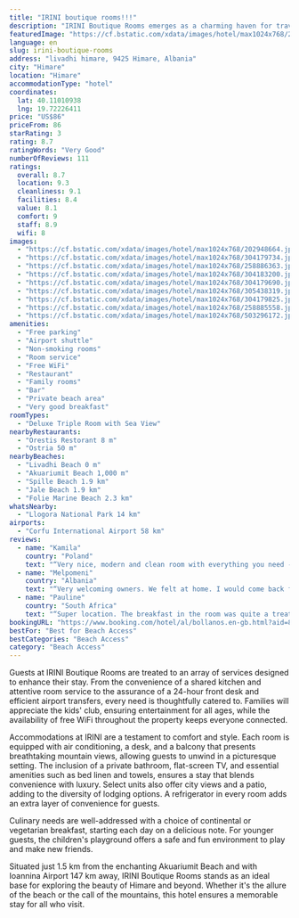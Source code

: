 ```yaml
---
title: "IRINI boutique rooms!!!"
description: "IRINI Boutique Rooms emerges as a charming haven for travelers seeking the perfect blend of comfort and convenience in Himare, just a stone's throw away from the pristine Livadhi Beach."
featuredImage: "https://cf.bstatic.com/xdata/images/hotel/max1024x768/202948664.jpg?k=55341bfe17f2440fc0bec9e094d69b802d5e1961f073dee0c17bf166af4919d6&o=&hp=1"
language: en
slug: irini-boutique-rooms
address: "livadhi himare, 9425 Himare, Albania"
city: "Himare"
location: "Himare"
accommodationType: "hotel"
coordinates:
  lat: 40.11010938
  lng: 19.72226411
price: "US$86"
priceFrom: 86
starRating: 3
rating: 8.7
ratingWords: "Very Good"
numberOfReviews: 111
ratings:
  overall: 8.7
  location: 9.3
  cleanliness: 9.1
  facilities: 8.4
  value: 8.1
  comfort: 9
  staff: 8.9
  wifi: 8
images:
  - "https://cf.bstatic.com/xdata/images/hotel/max1024x768/202948664.jpg?k=55341bfe17f2440fc0bec9e094d69b802d5e1961f073dee0c17bf166af4919d6&o=&hp=1"
  - "https://cf.bstatic.com/xdata/images/hotel/max1024x768/304179734.jpg?k=e8251d990c8f9e7029de3314807858ae68d0b90766f8e1c4064d2583c7419512&o=&hp=1"
  - "https://cf.bstatic.com/xdata/images/hotel/max1024x768/258886363.jpg?k=2fa305ad3351d132d77a8e487b53e11f53152b8c91191023e01e433b1a2a3540&o=&hp=1"
  - "https://cf.bstatic.com/xdata/images/hotel/max1024x768/304183200.jpg?k=21c7bdae0258948795751bd6d1c9b8af68f2eef90da34d831d476dafc3ccb3e2&o=&hp=1"
  - "https://cf.bstatic.com/xdata/images/hotel/max1024x768/304179690.jpg?k=8b88b4d97182d3b8d49d00be9c9e5f726610e0e4e0cfad51d8bc6b5c5e7b0e86&o=&hp=1"
  - "https://cf.bstatic.com/xdata/images/hotel/max1024x768/305438319.jpg?k=22f39679a74d02566eb3db7841d2fc9f224c5f0c62e80335ba97644f25253725&o=&hp=1"
  - "https://cf.bstatic.com/xdata/images/hotel/max1024x768/304179825.jpg?k=1d56529fe0d7621c1f21cb0b0fdee5daba8c53cb3e2bac294ff79df3194584be&o=&hp=1"
  - "https://cf.bstatic.com/xdata/images/hotel/max1024x768/258885558.jpg?k=5858fe3869dcffe077346223a22d0dc6314991342dfcbb68dc1193785a44f0a7&o=&hp=1"
  - "https://cf.bstatic.com/xdata/images/hotel/max1024x768/503296172.jpg?k=a511f8d9fa17f26ab36444048d1da3f414e2e181fd19fe8709525909f9c247e2&o=&hp=1"
amenities:
  - "Free parking"
  - "Airport shuttle"
  - "Non-smoking rooms"
  - "Room service"
  - "Free WiFi"
  - "Restaurant"
  - "Family rooms"
  - "Bar"
  - "Private beach area"
  - "Very good breakfast"
roomTypes:
  - "Deluxe Triple Room with Sea View"
nearbyRestaurants:
  - "Orestis Restorant 8 m"
  - "Ostria 50 m"
nearbyBeaches:
  - "Livadhi Beach 0 m"
  - "Akuariumit Beach 1,000 m"
  - "Spille Beach 1.9 km"
  - "Jale Beach 1.9 km"
  - "Folie Marine Beach 2.3 km"
whatsNearby:
  - "Llogora National Park 14 km"
airports:
  - "Corfu International Airport 58 km"
reviews:
  - name: "Kamila"
    country: "Poland"
    text: "“Very nice, modern and clean room with everything you need - towels, a/c, wifi, parking etc. The owner is such a lovely lady, she treated us with cold drinks, offered beach mattresses and was super kind. Amazing view from the balcony. Beach is just...”"
  - name: "Melpomeni"
    country: "Albania"
    text: "“Very welcoming owners. We felt at home. I would come back for sure.”"
  - name: "Pauline"
    country: "South Africa"
    text: "“Super location. The breakfast in the room was quite a treat.”"
bookingURL: "https://www.booking.com/hotel/al/bollanos.en-gb.html?aid=8035640"
bestFor: "Best for Beach Access"
bestCategories: "Beach Access"
category: "Beach Access"
---
```


Guests at IRINI Boutique Rooms are treated to an array of services designed to enhance their stay. From the convenience of a shared kitchen and attentive room service to the assurance of a 24-hour front desk and efficient airport transfers, every need is thoughtfully catered to. Families will appreciate the kids' club, ensuring entertainment for all ages, while the availability of free WiFi throughout the property keeps everyone connected.

Accommodations at IRINI are a testament to comfort and style. Each room is equipped with air conditioning, a desk, and a balcony that presents breathtaking mountain views, allowing guests to unwind in a picturesque setting. The inclusion of a private bathroom, flat-screen TV, and essential amenities such as bed linen and towels, ensures a stay that blends convenience with luxury. Select units also offer city views and a patio, adding to the diversity of lodging options. A refrigerator in every room adds an extra layer of convenience for guests.

Culinary needs are well-addressed with a choice of continental or vegetarian breakfast, starting each day on a delicious note. For younger guests, the children's playground offers a safe and fun environment to play and make new friends.

Situated just 1.5 km from the enchanting Akuariumit Beach and with Ioannina Airport 147 km away, IRINI Boutique Rooms stands as an ideal base for exploring the beauty of Himare and beyond. Whether it's the allure of the beach or the call of the mountains, this hotel ensures a memorable stay for all who visit.